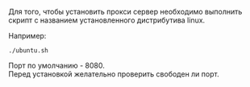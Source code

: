 Для того, чтобы установить прокси сервер необходимо выполнить скрипт с названием установленного дистрибутива linux.

Например:
```console
./ubuntu.sh
```

Порт по умолчанию - 8080.  
Перед установкой желательно проверить свободен ли порт.